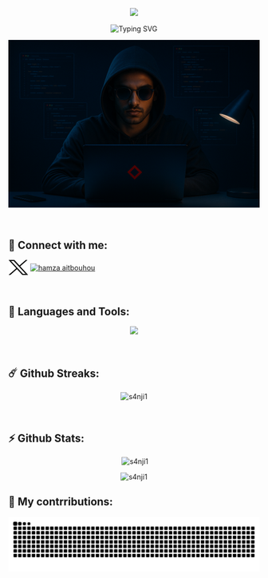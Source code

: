 <p align="center"><img src="https://readme-typing-svg.herokuapp.com/?font=Righteous&size=35&center=true&vCenter=true&width=500&height=70&duration=4000&lines=Hi+There!+%F0%9F%91%8B;+I%27m+Hamza+Aitbouhou!;" /></p>
<p align="center"><img src="https://readme-typing-svg.herokuapp.com?font=Poetsen+one&pause=1000&color=8931F7&random=false&width=435&height=100&lines=A+passionate+developer+from+Morocco" alt="Typing SVG" /></p>

<p img align="center" ><img width="800px" height="auto" src="image.png" /></p>

<br>

## 📱 Connect with me:
<p align="left">
<a href="https://x.com/s_4nji__" target="blank"><img align="center" src="https://raw.githubusercontent.com/devicons/devicon/6910f0503efdd315c8f9b858234310c06e04d9c0/icons/twitter/twitter-original.svg" alt="s_4nji__" height="30" width="40" /></a>
<a href="https://www.linkedin.com/in/hamza-aitbouhou-540a192b3/" target="blank"><img align="center" src="https://raw.githubusercontent.com/rahuldkjain/github-profile-readme-generator/master/src/images/icons/Social/linked-in-alt.svg" alt="hamza aitbouhou" height="30" width="40" /></a>
</p>

<br>

## 🎯 Languages and Tools:

<p align="center"> <img src="https://skillicons.dev/icons?i=py,c,cpp,java,html,css,laravel,dart,bootstrap,tailwind,flutter,kotlin,figma,js,php,mysql,postgres	,mongodb,windows,ubuntu,github,git,vim,bash,vscode,androidstudio,blender,ai,ps,)](https://skillicons.dev)"/></p>

<br>

## ☄️ Github Streaks:
<p align="center" ><img  src="https://github-readme-streak-stats.herokuapp.com/?user=s4nji1&theme=tokyonight" alt="s4nji1" /></p>

<br>

## ⚡ Github Stats:
<p img align="center">&nbsp;<img src="https://github-readme-stats.vercel.app/api?username=s4nji1&show_icons=true&locale=en&theme=tokyonight" alt="s4nji1" /></p>

<p img align="center" ><img src="https://github-readme-stats.vercel.app/api/top-langs?username=s4nji1&show_icons=true&locale=en&layout=compact&theme=tokyonight" alt="s4nji1" /></p>


## 🐍 My contrributions:

<p img align="center" ><img src="https://raw.githubusercontent.com/s4nji1/s4nji1/output/github-contribution-grid-snake-dark.svg?palette=github-dark" alt="Snake eating my contributions" /></p>


